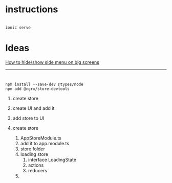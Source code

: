 # instructions

```sh

ionic serve

```

# Ideas

[How to hide/show side menu on big screens](https://forum.ionicframework.com/t/how-to-hide-show-side-menu-on-big-screens/207312)


----

# 

```
npm install --save-dev @types/node
npm add @ngrx/store-devtools
```

1. create store
2. create UI and add it
3. add store to UI

1. create store
   1. AppStoreModule.ts
   2. add it to app.module.ts
   3. store folder
   4. loading store
      1. interface LoadingState
      2. actions
      3. reducers
   5. 



